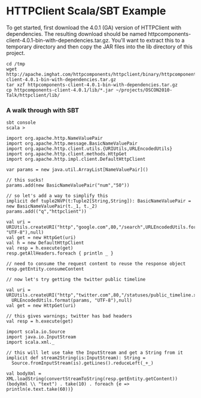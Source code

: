 # HTTPClient Scala/SBT Example

To get started, first download the 4.0.1 (GA) version of HTTPClient with dependencies. The resulting download should be
named httpcomponents-client-4.0.1-bin-with-dependencies.tar.gz. You'll want to extract this to a temporary directory and
then copy the JAR files into the lib directory of this project.

    cd /tmp
    wget http://apache.imghat.com/httpcomponents/httpclient/binary/httpcomponents-client-4.0.1-bin-with-dependencies.tar.gz
    tar xzf httpcomponents-client-4.0.1-bin-with-dependencies.tar.gz
    cp httpcomponents-client-4.0.1/lib/*.jar ~/projects/OSCON2010-Talk/httpclient/lib/

### A walk through with SBT

    sbt console
    scala >

    import org.apache.http.NameValuePair
    import org.apache.http.message.BasicNameValuePair
    import org.apache.http.client.utils.{URIUtils,URLEncodedUtils}
    import org.apache.http.client.methods.HttpGet
    import org.apache.http.impl.client.DefaultHttpClient

    var params = new java.util.ArrayList[NameValuePair]()

    // this sucks!
    params.add(new BasicNameValuePair("num","50"))

    // so let's add a way to simplify this
    implicit def tuple2NVP(t:Tuple2[String,String]): BasicNameValuePair = new BasicNameValuePair(t._1, t._2)
    params.add(("q","httpclient"))

    val uri = URIUtils.createURI("http","google.com",80,"/search",URLEncodedUtils.format(params, "UTF-8"),null)
    val get = new HttpGet(uri)
    val h = new DefaultHttpClient
    val resp = h.execute(get)
    resp.getAllHeaders.foreach { println _ }

    // need to consume the request content to reuse the response object
    resp.getEntity.consumeContent

    // now let's try getting the twitter public timeline

    val uri = URIUtils.createURI("http","twitter.com",80,"/statuses/public_timeline.xml",
      URLEncodedUtils.format(params, "UTF-8"),null)
    val get = new HttpGet(uri)

    // this gives warnings; twitter has bad headers
    val resp = h.execute(get)

    import scala.io.Source
    import java.io.InputStream
    import scala.xml._

    // this will let use take the InputStream and get a String from it
    implicit def stream2String(is:InputStream): String =
      Source.fromInputStream(is).getLines().reduceLeft(_+_)   

    val bodyXml = XML.loadString(convertStreamToString(resp.getEntity.getContent))
    (bodyXml \\ "text") . take(10) . foreach {e => println(e.text.take(60))}
    
